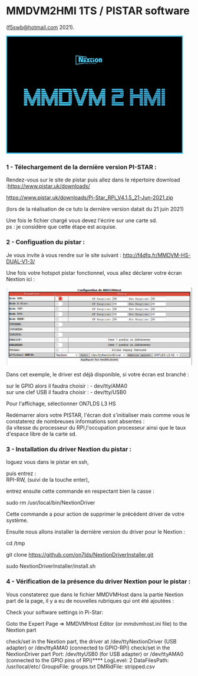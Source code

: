 
# MMDVM2HMI 1TS / PISTAR software 
(f5swb@hotmail.com 2021).

<img src = "https://github.com/f5swb/MMDVM2HMI-1TS/blob/master/0_1.png" title = "boot">


### 1 - Télechargement de la dernière version PI-STAR : 

Rendez-vous sur le site de pistar puis allez dans le répertoire download :https://www.pistar.uk/downloads/

https://www.pistar.uk/downloads/Pi-Star_RPi_V4.1.5_21-Jun-2021.zip

(lors de la réalisation de ce tuto la dernière version datait du 21 juin 2021)

Une fois le fichier chargé vous devez l'écrire sur une carte sd.<br/>
ps : je considère que cette étape est acquise.

### 2 - Configuation du pistar :

Je vous invite à vous rendre sur le site suivant : http://f4dfq.fr/MMDVM-HS-DUAL-V1-3/


Une fois votre hotspot pistar fonctionnel, vous allez déclarer votre écran Nextion ici :

<img src = "https://github.com/f5swb/MMDVM2HMI-1TS/blob/master/nextion%201.PNG" title = "nextion 1">

Dans cet exemple, le driver est déjà disponible, si votre écran est branché :

sur le GPIO alors il faudra choisir : - dev/tty/AMA0<br/>
sur une clef USB il faudra choisir : - dev/tty/USB0<br/>

Pour l'affichage, sélectionner ON7LDS L3 HS<br/>

Redémarrer alors votre PISTAR, l'écran doit s'initialiser mais comme vous le constaterez de nombreuses informations sont absentes : <br/>
(la vitesse du processeur du RPI,l'occupation processeur ainsi que le taux d'espace libre de la carte sd. 


### 3 - Installation du driver Nextion du pistar :

loguez vous dans le pistar en ssh, 

puis entrez : <br/>
RPI-RW, (suivi de la touche enter),

entrez ensuite cette commande en respectant bien la casse : <br/>

sudo rm /usr/local/bin/NextionDriver 

Cette commande a pour action de supprimer le précédent driver de votre système.

Ensuite nous allons installer la dernière version du driver pour le Nextion : <br/>

cd /tmp <br/>

git clone https://github.com/on7lds/NextionDriverInstaller.git <br/>

sudo NextionDriverInstaller/install.sh <br/>

### 4 - Vérification de la présence du driver Nextion  pour le pistar :

Vous constaterez que dans le fichier MMDVMHost dans la partie Nextion part de la page, il y a eu de nouvelles rubriques qui ont été ajoutées : <br/>


Check your software settings in Pi-Star:

Goto the Expert Page => MMDVMHost Editor (or mmdvmhost.ini file) to the Nextion part

check/set in the Nextion part, the driver at /dev/ttyNextionDriver (USB adapter) or /dev/ttyAMA0 (connected to GPIO-RPi)
check/set in the NextionDriver part
    Port: /dev/ttyUSB0 (for USB adapter) or /dev/ttyAMA0 (connected to the GPIO pins of RPi)****
    LogLevel: 2
    DataFilesPath: /usr/local/etc/
    GroupsFile: groups.txt
    DMRidFile: stripped.csv
